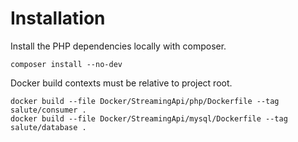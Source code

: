 # Installation

Install the PHP dependencies locally with composer.

    composer install --no-dev

Docker build contexts must be relative to project root.

    docker build --file Docker/StreamingApi/php/Dockerfile --tag salute/consumer .
    docker build --file Docker/StreamingApi/mysql/Dockerfile --tag salute/database .
